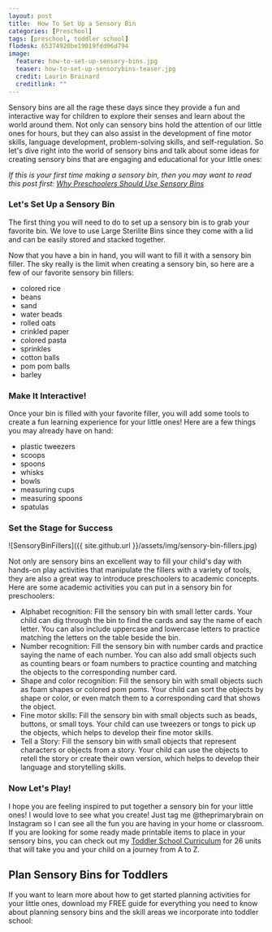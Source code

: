 ```yaml
---
layout: post
title:  How To Set Up a Sensory Bin
categories: [Preschool]
tags: [preschool, toddler school]
flodesk: 65374920be19019fdd96d794
image:
  feature: how-to-set-up-sensory-bins.jpg
  teaser: how-to-set-up-sensorybins-teaser.jpg
  credit: Laurin Brainard
  creditlink: ""
---
```

Sensory bins are all the rage these days since they provide a fun and interactive way for children to explore their senses and learn about the world around them. Not only can sensory bins hold the attention of our little ones for hours, but they can also assist in the development of fine motor skills, language development, problem-solving skills, and self-regulation. So let's dive right into the world of sensory bins and talk about some ideas for creating sensory bins that are engaging and educational for your little ones:

_If this is your first time making a sensory bin, then you may want to read this post first: [Why Preschoolers Should Use Sensory Bins](https://theprimarybrain.com/preschool/2023/03/30/Sensory-Bins-For-Preschoolers/)_

### Let's Set Up a Sensory Bin 

The first thing you will need to do to set up a sensory bin is to grab your favorite bin. We love to use Large Sterilite Bins since they come with a lid and can be easily stored and stacked together. 

Now that you have a bin in hand, you will want to fill it with a sensory bin filler. The sky really is the limit when creating a sensory bin, so here are a few of our favorite sensory bin fillers:
- colored rice
- beans
- sand
- water beads
- rolled oats
- crinkled paper
- colored pasta
- sprinkles
- cotton balls
- pom pom balls
- barley

### Make It Interactive!

Once your bin is filled with your favorite filler, you will add some tools to create a fun learning experience for your little ones! Here are a few things you may already have on hand:
- plastic tweezers
- scoops
- spoons
- whisks
- bowls
- measuring cups
- measuring spoons
- spatulas

### Set the Stage for Success

![SensoryBinFillers]({{ site.github.url }}/assets/img/sensory-bin-fillers.jpg)

Not only are sensory bins an excellent way to fill your child's day with hands-on play activities that manipulate the fillers with a variety of tools, they are also a great way to introduce preschoolers to academic concepts. Here are some academic activities you can put in a sensory bin for preschoolers:

- Alphabet recognition: Fill the sensory bin with small letter cards. Your child can dig through the bin to find the cards and say the name of each letter. You can also include uppercase and lowercase letters to practice matching the letters on the table beside the bin.
- Number recognition: Fill the sensory bin with number cards and practice saying the name of each number. You can also add small objects such as counting bears or foam numbers to practice counting and matching the objects to the corresponding number card.
- Shape and color recognition: Fill the sensory bin with small objects such as foam shapes or colored pom poms. Your child can sort the objects by shape or color, or even match them to a corresponding card that shows the object.
- Fine motor skills: Fill the sensory bin with small objects such as beads, buttons, or small toys. Your child can use tweezers or tongs to pick up the objects, which helps to develop their fine motor skills.
- Tell a Story: Fill the sensory bin with small objects that represent characters or objects from a story. Your child can use the objects to retell the story or create their own version, which helps to develop their language and storytelling skills.

### Now Let's Play!

I hope you are feeling inspired to put together a sensory bin for your little ones! I would love to see what you create! Just tag me @theprimarybrain on Instagram so I can see all the fun you are having in your home or classroom. If you are looking for some ready made printable items to place in your sensory bins, you can check out my [Toddler School Curriculum](https://www.teacherspayteachers.com/Product/Toddler-Activities-Lesson-Plans-Tot-School-Curriculum-Homeschool-Preschool-4296281?utm_source=PB%20Blog&utm_campaign=How%20To%20Set%20Up%20Sensory%20Bin%20Toddler%20Bundle) for 26 units that will take you and your child on a journey from A to Z. 

## Plan Sensory Bins for Toddlers

If you want to learn more about how to get started planning activities for your little ones, download my FREE guide for everything you need to know about planning sensory bins and the skill areas we incorporate into toddler school: